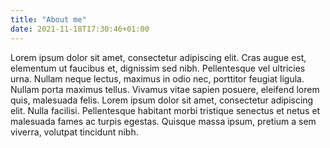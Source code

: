 ```yaml
---
title: "About me"
date: 2021-11-18T17:30:46+01:00
---
```


Lorem ipsum dolor sit amet, consectetur adipiscing elit. Cras augue est, elementum ut faucibus et, dignissim sed nibh. Pellentesque vel ultricies urna. Nullam neque lectus, maximus in odio nec, porttitor feugiat ligula. Nullam porta maximus tellus. Vivamus vitae sapien posuere, eleifend lorem quis, malesuada felis. Lorem ipsum dolor sit amet, consectetur adipiscing elit. Nulla facilisi. Pellentesque habitant morbi tristique senectus et netus et malesuada fames ac turpis egestas. Quisque massa ipsum, pretium a sem viverra, volutpat tincidunt nibh.
